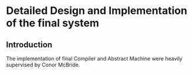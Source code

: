 # Detailed Design and Implementation of the final system

## Introduction

The implementation of final Compiler and Abstract Machine were heavily supervised by Conor McBride.

